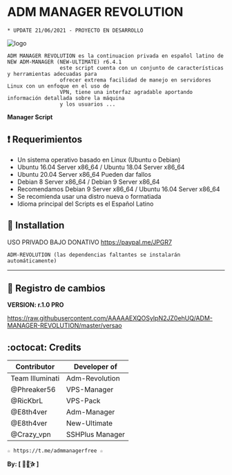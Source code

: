 ﻿# ADM MANAGER REVOLUTION
```
* UPDATE 21/06/2021 - PROYECTO EN DESARROLLO
```
![logo](https://github.com/AAAAAEXQOSyIpN2JZ0ehUQ/ADM-MANAGER-REVOLUTION/blob/main/Imagenes/ADM_MANAGER_REVOLUTION.png)

```
ADM MANAGER REVOLUTION es la continuacion privada en español latino de NEW ADM-MANAGER (NEW-ULTIMATE) r6.4.1
                 este script cuenta con un conjunto de características y herramientas adecuadas para 
                 ofrecer extrema facilidad de manejo en servidores Linux con un enfoque en el uso de 
                 VPN, tiene una interfaz agradable aportando información detallada sobre la máquina
                 y los usuarios ...
```

**Manager Script**

## :heavy_exclamation_mark: Requerimientos

* Un sistema operativo basado en Linux (Ubuntu o Debian)
* Ubuntu 16.04 Server x86_64 / Ubuntu 18.04 Server x86_64
* Ubuntu 20.04 Server x86_64 Pueden dar fallos
* Debian 8 Server x86_64  / Debian 9 Server x86_64
* Recomendamos Debian 9 Server x86_64 / Ubuntu 16.04 Server x86_64
* Se recomienda usar una distro nueva o formatiada
* Idioma principal del Scripts es el Español Latino

## :book: Installation

USO PRIVADO BAJO DONATIVO https://paypal.me/JPGR7

```
ADM-REVOLUTION (las dependencias faltantes se instalarán automáticamente)
```
-------------------------------------------------------------------------------

## :scroll: Registro de cambios

**VERSION: r.1.0 PRO**

https://raw.githubusercontent.com/AAAAAEXQOSyIpN2JZ0ehUQ/ADM-MANAGER-REVOLUTION/master/versao

## :octocat: Credits

| Contributor      | Developer of    |
| ---------------- | --------------- |
| Team Illuminati  | Adm-Revolution  |
| @Phreaker56      | VPS-Manager     |
| @RicKbrL         | VPS-Pack        |
| @E8th4ver        | Adm-Manager     |
| @E8th4ver        | New-Ultimate    |
| @Crazy_vpn       | SSHPlus Manager |

```
☆ https://t.me/admmanagerfree ☆
```

**By: [  ⃘⃤꙰✰ ]**